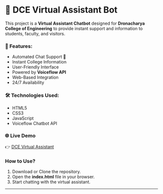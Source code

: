 # 🎯 DCE Virtual Assistant Bot

This project is a **Virtual Assistant Chatbot** designed for **Dronacharya College of Engineering** to provide instant support and information to students, faculty, and visitors.

### 🔑 Features:
- Automated Chat Support 🤖
- Instant College Information
- User-Friendly Interface
- Powered by **Voiceflow API**
- Web-Based Integration
- 24/7 Availability

### 🛠️ Technologies Used:
- HTML5
- CSS3
- JavaScript
- Voiceflow Chatbot API

### 🌐 Live Demo
👉 [DCE Virtual Assistant](https://Vansh27189.github.io/NO-CODE-ASSISTANT-BOT/)

### How to Use?
1. Download or Clone the repository.
2. Open the **index.html** file in your browser.
3. Start chatting with the virtual assistant.

---
